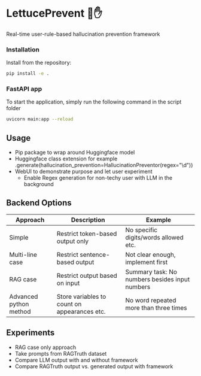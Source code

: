 # LettucePrevent 🥬✋
Real-time user-rule-based hallucination prevention framework


### Installation
Install from the repository:
```bash
pip install -e .
```


### FastAPI app

To start the application, simply run the following command in the script folder
```bash
uvicorn main:app --reload
```

## Usage
- Pip package to wrap around Huggingface model
- Huggingface class extension for example .generate(hallucination_prevention=HallucinationPreventor(regex="\d"))
- WebUI to demonstrate purpose and let user experiment
	- Enable Regex generation for non-techy user with LLM in the background

## Backend Options

| Approach               | Description                                  | Example                                        |
| ---------------------- | -------------------------------------------- | ---------------------------------------------- |
| Simple                 | Restrict token-based output only             | No specific digits/words allowed etc.          |
| Multi-line case        | Restrict sentence-based output               | Not clear enough, implement first              |
| RAG case               | Restrict output based on input               | Summary task: No numbers besides input numbers |
| Advanced python method | Store variables to count on appearances etc. | No word repeated more than three times         |

## Experiments
- RAG case only approach
- Take prompts from RAGTruth dataset
- Compare LLM output with and without framework
- Compare RAGTruth output vs. generated output with framework

